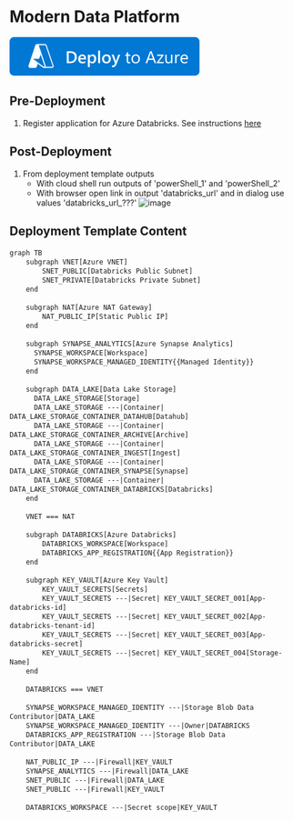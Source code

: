 # Modern Data Platform

[![Deploy To Azure](https://raw.githubusercontent.com/Azure/azure-quickstart-templates/master/1-CONTRIBUTION-GUIDE/images/deploytoazure.svg?sanitize=true)](https://portal.azure.com/#create/Microsoft.Template/uri/https%3A%2F%2Fraw.githubusercontent.com%2FQivada%2FADA%2Fmain%2FAzureDeployment%2Fmodern-data-platform%2Fazuredeploy.json)

## Pre-Deployment
1. Register application for Azure Databricks. See instructions [here](https://github.com/Qivada/ADA/tree/main/AzureDeployment/register-app)

## Post-Deployment
1. From deployment template outputs
   - With cloud shell run outputs of 'powerShell_1' and 'powerShell_2'
   - With browser open link in output 'databricks_url' and in dialog use values 'databricks_url_???'
   ![image](https://user-images.githubusercontent.com/109618668/225620899-d1ddd196-7d91-4d82-8455-95adead1a652.png)


## Deployment Template Content
~~~mermaid
graph TB
    subgraph VNET[Azure VNET]
        SNET_PUBLIC[Databricks Public Subnet]
        SNET_PRIVATE[Databricks Private Subnet]
    end
    
    subgraph NAT[Azure NAT Gateway]
        NAT_PUBLIC_IP[Static Public IP]
    end
    
    subgraph SYNAPSE_ANALYTICS[Azure Synapse Analytics]
      SYNAPSE_WORKSPACE[Workspace]
      SYNAPSE_WORKSPACE_MANAGED_IDENTITY{{Managed Identity}}
    end
    
    subgraph DATA_LAKE[Data Lake Storage]
      DATA_LAKE_STORAGE[Storage]
      DATA_LAKE_STORAGE ---|Container| DATA_LAKE_STORAGE_CONTAINER_DATAHUB[Datahub]
      DATA_LAKE_STORAGE ---|Container| DATA_LAKE_STORAGE_CONTAINER_ARCHIVE[Archive]
      DATA_LAKE_STORAGE ---|Container| DATA_LAKE_STORAGE_CONTAINER_INGEST[Ingest]
      DATA_LAKE_STORAGE ---|Container| DATA_LAKE_STORAGE_CONTAINER_SYNAPSE[Synapse]
      DATA_LAKE_STORAGE ---|Container| DATA_LAKE_STORAGE_CONTAINER_DATABRICKS[Databricks]
    end
    
    VNET === NAT
    
    subgraph DATABRICKS[Azure Databricks]
        DATABRICKS_WORKSPACE[Workspace]
        DATABRICKS_APP_REGISTRATION{{App Registration}}
    end
    
    subgraph KEY_VAULT[Azure Key Vault]
        KEY_VAULT_SECRETS[Secrets]
        KEY_VAULT_SECRETS ---|Secret| KEY_VAULT_SECRET_001[App-databricks-id]
        KEY_VAULT_SECRETS ---|Secret| KEY_VAULT_SECRET_002[App-databricks-tenant-id]
        KEY_VAULT_SECRETS ---|Secret| KEY_VAULT_SECRET_003[App-databricks-secret]
        KEY_VAULT_SECRETS ---|Secret| KEY_VAULT_SECRET_004[Storage-Name]
    end
    
    DATABRICKS === VNET
    
    SYNAPSE_WORKSPACE_MANAGED_IDENTITY ---|Storage Blob Data Contributor|DATA_LAKE
    SYNAPSE_WORKSPACE_MANAGED_IDENTITY ---|Owner|DATABRICKS
    DATABRICKS_APP_REGISTRATION ---|Storage Blob Data Contributor|DATA_LAKE
    
    NAT_PUBLIC_IP ---|Firewall|KEY_VAULT    
    SYNAPSE_ANALYTICS ---|Firewall|DATA_LAKE
    SNET_PUBLIC ---|Firewall|DATA_LAKE
    SNET_PUBLIC ---|Firewall|KEY_VAULT
    
    DATABRICKS_WORKSPACE ---|Secret scope|KEY_VAULT
~~~
